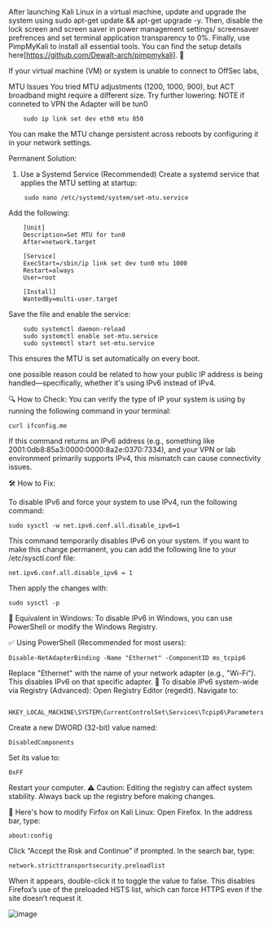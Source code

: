 After launching Kali Linux in a virtual machine, update and upgrade the system using sudo apt-get update && apt-get upgrade -y. Then, disable the lock screen and screen saver in power management settings/ screensaver prefrences and set terminal application transparency to 0%. Finally, use PimpMyKali to install all essential tools. You can find the setup details here[https://github.com/Dewalt-arch/pimpmykali]. 🚀


If your virtual machine (VM) or system is unable to connect to OffSec labs, 

MTU Issues You tried MTU adjustments (1200, 1000, 900), but ACT broadband might require a different size. Try further lowering: NOTE if conneted to VPN the Adapter will be tun0
        
        sudo ip link set dev eth0 mtu 850

You can make the MTU change persistent across reboots by configuring it in your network settings.

Permanent Solution:
1. Use a Systemd Service (Recommended)
Create a systemd service that applies the MTU setting at startup:

        sudo nano /etc/systemd/system/set-mtu.service
Add the following:


        [Unit]
        Description=Set MTU for tun0
        After=network.target

        [Service]
        ExecStart=/sbin/ip link set dev tun0 mtu 1000
        Restart=always
        User=root

        [Install]
        WantedBy=multi-user.target

Save the file and enable the service:

        sudo systemctl daemon-reload
        sudo systemctl enable set-mtu.service
        sudo systemctl start set-mtu.service
This ensures the MTU is set automatically on every boot.

one possible reason could be related to how your public IP address is being handled—specifically, whether it's using IPv6 instead of IPv4.

🔍 How to Check:
You can verify the type of IP your system is using by running the following command in your terminal:

    curl ifconfig.me
If this command returns an IPv6 address (e.g., something like 2001:0db8:85a3:0000:0000:8a2e:0370:7334), and your VPN or lab environment primarily supports IPv4, this mismatch can cause connectivity issues.

🛠️ How to Fix:

To disable IPv6 and force your system to use IPv4, run the following command:

    sudo sysctl -w net.ipv6.conf.all.disable_ipv6=1

This command temporarily disables IPv6 on your system. If you want to make this change permanent, you can add the following line to your /etc/sysctl.conf file:

    net.ipv6.conf.all.disable_ipv6 = 1

Then apply the changes with:

    sudo sysctl -p
    
🔄 Equivalent in Windows:
To disable IPv6 in Windows, you can use PowerShell or modify the Windows Registry.

✅ Using PowerShell (Recommended for most users):

    Disable-NetAdapterBinding -Name "Ethernet" -ComponentID ms_tcpip6

Replace "Ethernet" with the name of your network adapter (e.g., "Wi-Fi").
This disables IPv6 on that specific adapter.
🔧 To disable IPv6 system-wide via Registry (Advanced):
Open Registry Editor (regedit).
Navigate to:

      HKEY_LOCAL_MACHINE\SYSTEM\CurrentControlSet\Services\Tcpip6\Parameters
Create a new DWORD (32-bit) value named:

    DisabledComponents
Set its value to:

    0xFF
Restart your computer.
⚠️ Caution: Editing the registry can affect system stability. Always back up the registry before making changes.

🔧 Here's how to modify Firfox on Kali Linux:
Open Firefox.
In the address bar, type:

    about:config
Click “Accept the Risk and Continue” if prompted.
In the search bar, type:

    network.stricttransportsecurity.preloadlist
When it appears, double-click it to toggle the value to false.
This disables Firefox’s use of the preloaded HSTS list, which can force HTTPS even if the site doesn’t request it.

![image](https://github.com/user-attachments/assets/3f02962c-7df3-4dad-85d7-f8c8dc660098)

